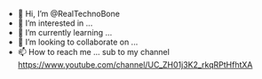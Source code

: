 - 👋 Hi, I’m @RealTechnoBone
- 👀 I’m interested in ...
- 🌱 I’m currently learning ...
- 💞️ I’m looking to collaborate on ...
- 📫 How to reach me ...
sub to my channel https://www.youtube.com/channel/UC_ZH01j3K2_rkqRPtHfhtXA
<!---
RealTechnoBone/RealTechnoBone is a ✨ special ✨ repository because its `README.md` (this file) appears on your GitHub profile.
You can click the Preview link to take a look at your changes.
--->
